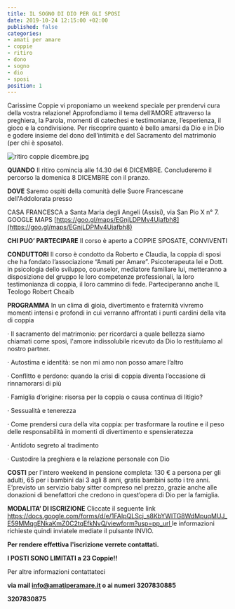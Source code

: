 ```yaml
---
title: IL SOGNO DI DIO PER GLI SPOSI
date: 2019-10-24 12:15:00 +02:00
published: false
categories:
- amati per amare
- coppie
- ritiro
- dono
- sogno
- dio
- sposi
position: 1
---
```


Carissime Coppie vi proponiamo un weekend speciale per prendervi cura della vostra relazione! Approfondiamo il tema dell’AMORE attraverso la preghiera, la Parola, momenti di catechesi e testimonianze, l’esperienza, il gioco e la condivisione. Per riscoprire quanto è bello amarsi da Dio e in Dio e godere insieme del dono dell’intimità e del Sacramento del matrimonio (per chi è sposato).

![ritiro coppie dicembre.jpg](/uploads/ritiro%20coppie%20dicembre.jpg)

**QUANDO** Il ritiro comincia alle 14.30 del 6 DICEMBRE. Concluderemo il percorso la domenica 8 DICEMBRE con il pranzo.

**DOVE** Saremo ospiti della comunità delle Suore Francescane dell'Addolorata presso

CASA FRANCESCA a Santa Maria degli Angeli (Assisi), via San Pio X n° 7. GOOGLE MAPS [https://goo.gl/maps/EGnjLDPMv4Ujafbh8](https://goo.gl/maps/EGnjLDPMv4Ujafbh8)

**CHI PUO’ PARTECIPARE** Il corso è aperto a COPPIE SPOSATE, CONVIVENTI

**CONDUTTORI** Il corso è condotto da Roberto e Claudia, la coppia di sposi che ha fondato l’associazione “Amati per Amare”. Psicoterapeuta lei e Dott. in psicologia dello sviluppo, counselor, mediatore familiare lui, metteranno a disposizione del gruppo le loro competenze professionali, la loro testimonianza di coppia, il loro cammino di fede. Parteciperanno anche IL Teologo Robert Cheaib

**PROGRAMMA** In un clima di gioia, divertimento e fraternità vivremo momenti intensi e profondi in cui verranno affrontati i punti cardini della vita di coppia

· Il sacramento del matrimonio: per ricordarci a quale bellezza siamo chiamati come sposi, l'amore indissolubile ricevuto da Dio lo restituiamo al nostro partner.

· Autostima e identità: se non mi amo non posso amare l’altro

· Conflitto e perdono: quando la crisi di coppia diventa l’occasione di rinnamorarsi di più

· Famiglia d’origine: risorsa per la coppia o causa continua di litigio?

· Sessualità e tenerezza

· Come prendersi cura della vita coppia: per trasformare la routine e il peso delle responsabilità in momenti di divertimento e spensieratezza

· Antidoto segreto al tradimento

· Custodire la preghiera e la relazione personale con Dio

**COSTI** per l’intero weekend in pensione completa: 130 € a persona per gli adulti, 65 per i bambini dai 3 agli 8 anni, gratis bambini sotto i tre anni. E’previsto un servizio baby sitter compreso nel prezzo, grazie anche alle donazioni di benefattori che credono in quest’opera di Dio per la famiglia.

**MODALITA’ DI ISCRIZIONE** Cliccate il seguente link [https://docs.google.com/forms/d/e/1FAIpQLScj_s8KbYWITG8WdMpuqMUJ_E59MMqgENkaKmZ0C2tqEfkNvQ/viewform?usp=pp_url        ](https://docs.google.com/forms/d/e/1FAIpQLScj_s8KbYWITG8WdMpuqMUJ_E59MMqgENkaKmZ0C2tqEfkNvQ/viewform?usp=pp_url)                                        le informazioni richieste quindi inviatele mediate il pulsante INVIO.

**Per rendere effettiva l'iscrizione verrete contattati.**

**I POSTI SONO LIMITATI a 23 Coppie!!**

Per altre informazioni contattateci

**via mail info@amatiperamare.it o ai numeri 3207830885**

**3207830875**